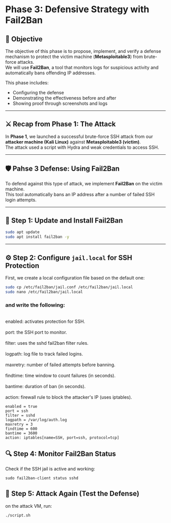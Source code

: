 # Phase 3: Defensive Strategy with Fail2Ban
## 🎯 Objective

The objective of this phase is to propose, implement, and verify a defense mechanism to protect the victim machine (**Metasploitable3**) from brute-force attacks.  
We will use **Fail2Ban**, a tool that monitors logs for suspicious activity and automatically bans offending IP addresses.  

This phase includes:
- Configuring the defense
- Demonstrating the effectiveness before and after
- Showing proof through screenshots and logs
---

## ⚔️ Recap from Phase 1: The Attack

In **Phase 1**, we launched a successful brute-force SSH attack from our **attacker machine (Kali Linux)** against **Metasploitable3 (victim)**.  
The attack used a script with Hydra and weak credentials to access SSH.

---

## 🛡️ Pahse 3 Defense: Using Fail2Ban

To defend against this type of attack, we implement **Fail2Ban** on the victim machine.  
This tool automatically bans an IP address after a number of failed SSH login attempts.

---

## 🏁 Step 1: Update and Install Fail2Ban

```bash
sudo apt update
sudo apt install fail2ban -y
```
---

## ⚙️ Step 2: Configure `jail.local` for SSH Protection

First, we create a local configuration file based on the default one:

```bash
sudo cp /etc/fail2ban/jail.conf /etc/fail2ban/jail.local
sudo nano /etc/fail2ban/jail.local
```
### and write the following:
<br>enabled: activates protection for SSH.</br>
<br>port: the SSH port to monitor.</br>
<br>filter: uses the sshd fail2ban filter rules.</br>
<br>logpath: log file to track failed logins.</br>
<br>maxretry: number of failed attempts before banning.</br>
<br>findtime: time window to count failures (in seconds).</br>
<br>bantime: duration of ban (in seconds).</br>
<br>action: firewall rule to block the attacker's IP (uses iptables).</br>
```[sshd]
enabled = true
port = ssh
filter = sshd
logpath = /var/log/auth.log
maxretry = 3
findtime = 600
bantime = 3600
action: iptables[name=SSH, port=ssh, protocol=tcp]
```
## 🔍 Step 4: Monitor Fail2Ban Status

Check if the SSH jail is active and working:

```
sudo fail2ban-client status sshd
```
## 🧪 Step 5: Attack Again (Test the Defense)
on the attack VM, run: 
```
./script.sh
```


